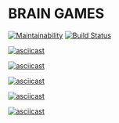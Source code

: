 # BRAIN GAMES

[![Maintainability](https://api.codeclimate.com/v1/badges/43fbbb2f6a4ce58b1140/maintainability)](https://codeclimate.com/github/tkalmykova/frontend-project-lvl1/maintainability)
[![Build Status](https://travis-ci.org/tkalmykova/frontend-project-lvl1.svg?branch=master)](https://travis-ci.org/tkalmykova/frontend-project-lvl1)

[![asciicast](https://asciinema.org/a/Og1PYwaz6nPsSa0z0OzHSPyie.svg)](https://asciinema.org/a/Og1PYwaz6nPsSa0z0OzHSPyie)

[![asciicast](https://asciinema.org/a/1znZ3fVrbeWXCMZlfJhrNi7bP.svg)](https://asciinema.org/a/1znZ3fVrbeWXCMZlfJhrNi7bP)

[![asciicast](https://asciinema.org/a/d8x8Cj8eN0dyBSm3ndXGPObca.svg)](https://asciinema.org/a/d8x8Cj8eN0dyBSm3ndXGPObca)

[![asciicast](https://asciinema.org/a/9SxafolF7r5EawDKqYjD8x68z.svg)](https://asciinema.org/a/9SxafolF7r5EawDKqYjD8x68z)


[![asciicast](https://asciinema.org/a/2Gw4CuYzDUxVYAuY4QtLaLzs4.svg)](https://asciinema.org/a/2Gw4CuYzDUxVYAuY4QtLaLzs4)
